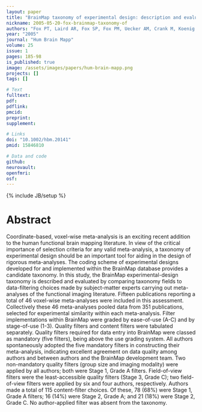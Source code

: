 ```yaml
---
layout: paper
title: "BrainMap taxonomy of experimental design: description and evaluation."
nickname: 2005-05-20-fox-brainmap-taxonomy-of
authors: "Fox PT, Laird AR, Fox SP, Fox PM, Uecker AM, Crank M, Koenig SF, Lancaster JL"
year: "2005"
journal: "Hum Brain Mapp"
volume: 25
issue: 1
pages: 185-98
is_published: true
image: /assets/images/papers/hum-brain-mapp.png
projects: []
tags: []

# Text
fulltext:
pdf:
pdflink:
pmcid: 
preprint:
supplement:

# Links
doi: "10.1002/hbm.20141"
pmid: 15846810

# Data and code
github:
neurovault:
openfmri:
osf:
---
```

{% include JB/setup %}

# Abstract

Coordinate-based, voxel-wise meta-analysis is an exciting recent addition to the human functional brain mapping literature. In view of the critical importance of selection criteria for any valid meta-analysis, a taxonomy of experimental design should be an important tool for aiding in the design of rigorous meta-analyses. The coding scheme of experimental designs developed for and implemented within the BrainMap database provides a candidate taxonomy. In this study, the BrainMap experimental-design taxonomy is described and evaluated by comparing taxonomy fields to data-filtering choices made by subject-matter experts carrying out meta-analyses of the functional imaging literature. Fifteen publications reporting a total of 46 voxel-wise meta-analyses were included in this assessment. Collectively these 46 meta-analyses pooled data from 351 publications, selected for experimental similarity within each meta-analysis. Filter implementations within BrainMap were graded by ease-of-use (A-C) and by stage-of-use (1-3). Quality filters and content filters were tabulated separately. Quality filters required for data entry into BrainMap were classed as mandatory (five filters), being above the use grading system. All authors spontaneously adopted the five mandatory filters in constructing their meta-analysis, indicating excellent agreement on data quality among authors and between authors and the BrainMap development team. Two non-mandatory quality filters (group size and imaging modality) were applied by all authors; both were Stage 1, Grade A filters. Field-of-view filters were the least-accessible quality filters (Stage 3, Grade C); two field-of-view filters were applied by six and four authors, respectively. Authors made a total of 115 content-filter choices. Of these, 78 (68%) were Stage 1, Grade A filters; 16 (14%) were Stage 2, Grade A; and 21 (18%) were Stage 2, Grade C. No author-applied filter was absent from the taxonomy.
